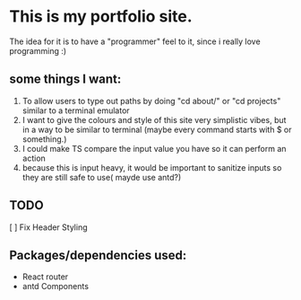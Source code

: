 # This is my portfolio site. 

The idea for it is to have a "programmer" feel to it, since i really love programming :)


## some things I want:

1. To allow users to type out paths by doing "cd about/" or "cd projects" similar to a terminal emulator
2. I want to give the colours and style of this site very simplistic vibes, but in a way to be similar to terminal
(maybe every command starts with $ or something.)
3. I could make TS compare the input value you have so it can perform an action
4. because this is input heavy, it would be important to sanitize inputs so they are still safe to use( mayde use antd?)

## TODO
[ ] Fix Header Styling
## Packages/dependencies used:

- React router
- antd Components
